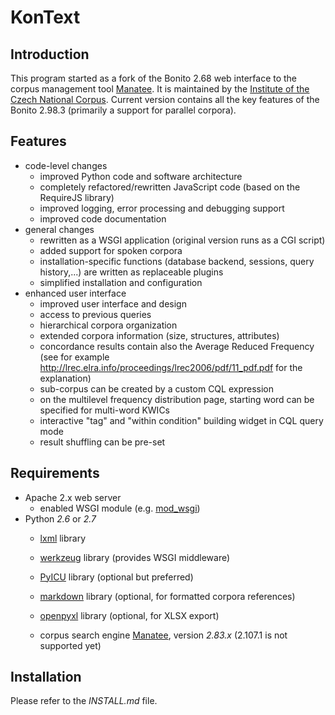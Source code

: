 KonText
=======

Introduction
------------

This program started as a fork of the Bonito 2.68 web interface to the corpus management tool
[Manatee](http://nlp.fi.muni.cz/trac/noske). It is maintained by the
[Institute of the Czech National Corpus](http://ucnk.ff.cuni.cz/).
Current version contains all the key features of the Bonito 2.98.3 (primarily a support for parallel
corpora).

Features
--------

* code-level changes
    * improved Python code and software architecture
    * completely refactored/rewritten JavaScript code (based on the RequireJS library)
    * improved logging, error processing and debugging support
    * improved code documentation
* general changes
    * rewritten as a WSGI application (original version runs as a CGI script)
    * added support for spoken corpora
    * installation-specific functions (database backend, sessions, query history,...) are written as replaceable plugins
    * simplified installation and configuration
* enhanced user interface
    * improved user interface and design
    * access to previous queries
    * hierarchical corpora organization
    * extended corpora information (size, structures, attributes)
    * concordance results contain also the Average Reduced Frequency (see for example http://lrec.elra.info/proceedings/lrec2006/pdf/11_pdf.pdf for the explanation)
    * sub-corpus can be created by a custom CQL expression
    * on the multilevel frequency distribution page, starting word can be specified for multi-word KWICs
    * interactive "tag" and "within condition" building widget in CQL query mode
    * result shuffling can be pre-set


Requirements
------------

* Apache 2.x web server
    * enabled WSGI module (e.g. [mod_wsgi](https://code.google.com/p/modwsgi/))
* Python *2.6* or *2.7*
    * [lxml](http://lxml.de/) library
    * [werkzeug](http://werkzeug.pocoo.org/) library (provides WSGI middleware)
    * [PyICU](https://pypi.python.org/pypi/PyICU) library (optional but preferred)
    * [markdown](https://pypi.python.org/pypi/Markdown) library (optional, for formatted corpora references)
    * [openpyxl](https://pythonhosted.org/openpyxl/) library (optional, for XLSX export)

  * corpus search engine [Manatee](http://nlp.fi.muni.cz/trac/noske), version *2.83.x* (2.107.1 is not supported yet)


Installation
------------

Please refer to the *INSTALL.md* file.
